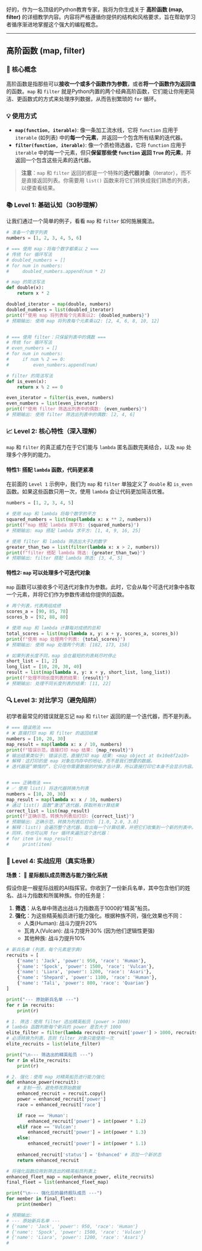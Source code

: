 好的，作为一名顶级的Python教育专家，我将为你生成关于 **高阶函数 (map, filter)** 的详细教学内容。内容将严格遵循你提供的结构和风格要求，旨在帮助学习者循序渐进地掌握这个强大的编程概念。

---

## 高阶函数 (map, filter)

### 🎯 核心概念

高阶函数是指那些可以**接收一个或多个函数作为参数**，或者**将一个函数作为返回值**的函数。`map` 和 `filter` 就是Python内置的两个经典高阶函数，它们能让你用更简洁、更函数式的方式来处理序列数据，从而告别繁琐的 `for` 循环。

### 💡 使用方式

- **`map(function, iterable)`**: 像一条加工流水线，它将 `function` 应用于 `iterable` (如列表) 中的**每一个元素**，并返回一个包含所有结果的迭代器。
- **`filter(function, iterable)`**: 像一个质检筛选器，它将 `function` 应用于 `iterable` 中的每一个元素，但只**保留那些使 `function` 返回 `True` 的元素**，并返回一个包含这些元素的迭代器。

> **注意**：`map` 和 `filter` 返回的都是一个特殊的**迭代器对象**（iterator），而不是直接返回列表。你需要用 `list()` 函数来将它们转换成我们熟悉的列表，以便查看结果。

### 📚 Level 1: 基础认知（30秒理解）

让我们通过一个简单的例子，看看 `map` 和 `filter` 如何施展魔法。

```python
# 准备一个数字列表
numbers = [1, 2, 3, 4, 5, 6]

# === 使用 map：将每个数字都乘以 2 ===
# 传统 for 循环写法
# doubled_numbers = []
# for num in numbers:
#     doubled_numbers.append(num * 2)

# map 的简洁写法
def double(x):
    return x * 2

doubled_iterator = map(double, numbers)
doubled_numbers = list(doubled_iterator)
print(f"使用 map 将列表每个元素乘以2: {doubled_numbers}")
# 预期输出: 使用 map 将列表每个元素乘以2: [2, 4, 6, 8, 10, 12]


# === 使用 filter：只保留列表中的偶数 ===
# 传统 for 循环写法
# even_numbers = []
# for num in numbers:
#     if num % 2 == 0:
#         even_numbers.append(num)

# filter 的简洁写法
def is_even(x):
    return x % 2 == 0

even_iterator = filter(is_even, numbers)
even_numbers = list(even_iterator)
print(f"使用 filter 筛选出列表中的偶数: {even_numbers}")
# 预期输出: 使用 filter 筛选出列表中的偶数: [2, 4, 6]
```

### 📈 Level 2: 核心特性（深入理解）

`map` 和 `filter` 的真正威力在于它们能与 `lambda` 匿名函数完美结合，以及 `map` 处理多个序列的能力。

#### 特性1: 搭配 `lambda` 函数，代码更紧凑

在前面的 `Level 1` 示例中，我们为 `map` 和 `filter` 单独定义了 `double` 和 `is_even` 函数。如果这些函数只用一次，使用 `lambda` 会让代码更加简洁优雅。

```python
numbers = [1, 2, 3, 4, 5]

# 使用 map 和 lambda 将每个数字的平方
squared_numbers = list(map(lambda x: x ** 2, numbers))
print(f"map 搭配 lambda 求平方: {squared_numbers}")
# 预期输出: map 搭配 lambda 求平方: [1, 4, 9, 16, 25]

# 使用 filter 和 lambda 筛选出大于2的数字
greater_than_two = list(filter(lambda x: x > 2, numbers))
print(f"filter 搭配 lambda 筛选: {greater_than_two}")
# 预期输出: filter 搭配 lambda 筛选: [3, 4, 5]
```

#### 特性2: `map` 可以处理多个可迭代对象

`map` 函数可以接收多个可迭代对象作为参数。此时，它会从每个可迭代对象中各取一个元素，并将它们作为参数传递给你提供的函数。

```python
# 两个列表，代表两组成绩
scores_a = [90, 85, 78]
scores_b = [92, 88, 80]

# 使用 map 和 lambda 计算每对成绩的总和
total_scores = list(map(lambda x, y: x + y, scores_a, scores_b))
print(f"使用 map 处理两个列表: {total_scores}")
# 预期输出: 使用 map 处理两个列表: [182, 173, 158]

# 如果列表长度不同，map 会在最短的列表耗尽时停止
short_list = [1, 2]
long_list = [10, 20, 30, 40]
result = list(map(lambda x, y: x + y, short_list, long_list))
print(f"处理不同长度列表的结果: {result}")
# 预期输出: 处理不同长度列表的结果: [11, 22]
```

### 🔍 Level 3: 对比学习（避免陷阱）

初学者最常见的错误就是忘记 `map` 和 `filter` 返回的是一个迭代器，而不是列表。

```python
# === 错误用法 ===
# ❌ 直接打印 map 和 filter 的返回结果
numbers = [10, 20, 30]
map_result = map(lambda x: x / 10, numbers)
print(f"错误示范，直接打印 map 结果: {map_result}")
# 输出结果类似于: 错误示范，直接打印 map 结果: <map object at 0x10e8f2a10>
# 解释：这打印的是 map 对象在内存中的地址，而不是我们想要的数据。
# 迭代器是“懒惰的”，它只在你需要数据的时候才去计算，所以直接打印它本身不会显示内容。


# === 正确用法 ===
# ✅ 使用 list() 将迭代器转换为列表
numbers = [10, 20, 30]
map_result = map(lambda x: x / 10, numbers)
# 通过 list() 函数“激活”迭代器，获取所有计算结果
correct_list = list(map_result)
print(f"正确示范，转换为列表后打印: {correct_list}")
# 预期输出: 正确示范，转换为列表后打印: [1.0, 2.0, 3.0]
# 解释：list() 会遍历整个迭代器，取出每一个计算结果，并把它们收集到一个新的列表中。
# 同样，你也可以用 for 循环来遍历这个迭代器：
# for item in map_result:
#     print(item)
```

### 🚀 Level 4: 实战应用（真实场景）

**场景：** 🚀 **星际舰队成员筛选与能力强化系统**

假设你是一艘星际战舰的AI指挥官。你收到了一份新兵名单，其中包含他们的姓名、战斗力指数和所属种族。你的任务是：
1.  **筛选**：从名单中筛选出战斗力指数高于1000的“精英”船员。
2.  **强化**：为这些精英船员进行能力强化。根据种族不同，强化效果也不同：
    -   人类(Human): 战斗力提升20%
    -   瓦肯人(Vulcan): 战斗力提升30% (因为他们逻辑性更强)
    -   其他种族: 战斗力提升10%

```python
# 新兵名单 (列表，每个元素是字典)
recruits = [
    {'name': 'Jack', 'power': 950, 'race': 'Human'},
    {'name': 'Spock', 'power': 1500, 'race': 'Vulcan'},
    {'name': 'Liara', 'power': 1200, 'race': 'Asari'},
    {'name': 'Shepard', 'power': 1100, 'race': 'Human'},
    {'name': 'Tali', 'power': 800, 'race': 'Quarian'}
]

print("--- 原始新兵名单 ---")
for r in recruits:
    print(r)

# 1. 筛选：使用 filter 选出精英船员 (power > 1000)
# lambda 函数判断每个新兵的 power 是否大于 1000
elite_filter = filter(lambda recruit: recruit['power'] > 1000, recruits)
# 必须转换为列表，否则 filter 对象只能使用一次
elite_recruits = list(elite_filter)

print("\n--- 筛选出的精英船员 ---")
for r in elite_recruits:
    print(r)

# 2. 强化：使用 map 对精英船员进行能力强化
def enhance_power(recruit):
    # 复制一份，避免修改原始数据
    enhanced_recruit = recruit.copy()
    power = enhanced_recruit['power']
    race = enhanced_recruit['race']

    if race == 'Human':
        enhanced_recruit['power'] = int(power * 1.2)
    elif race == 'Vulcan':
        enhanced_recruit['power'] = int(power * 1.3)
    else:
        enhanced_recruit['power'] = int(power * 1.1)
    
    enhanced_recruit['status'] = 'Enhanced' # 添加一个新状态
    return enhanced_recruit

# 将强化函数应用到筛选出的精英船员列表上
enhanced_fleet_map = map(enhance_power, elite_recruits)
final_fleet = list(enhanced_fleet_map)

print("\n--- 强化后的最终舰队成员 ---")
for member in final_fleet:
    print(member)

# 预期输出:
# --- 原始新兵名单 ---
# {'name': 'Jack', 'power': 950, 'race': 'Human'}
# {'name': 'Spock', 'power': 1500, 'race': 'Vulcan'}
# {'name': 'Liara', 'power': 1200, 'race': 'Asari'}
#